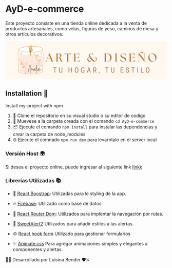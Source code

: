 
# AyD-e-commerce 

Este proyecto consiste en una tienda online dedicada a la venta de productos artesanales, como velas, figuras de yeso, caminos de mesa y otros artículos decorativos.


![Logo](/src/assets/logo.png)


## Installation 🚀

Install my-project with npm

1. 🔄 Clone el repositorio en su visual studio o su editor de codigo 
2. 📁 Muevese a la carpeta creada con el comando `cd AyD-e-commerce`
3. 📦 Ejecute el comando `npm install` para instalar las dependencias y crear la carpeta de node_modules
4. 🌐 Ejecute el comnado `npm run dev` para levarntalo en el server local


### Versión Host 🌍

Si desea el proyecto online, puede ingresar al siguiente link [linkk]()

### Librerias Utilizadas 📚

- 🎨 [React Boostrap](https://react-bootstrap.netlify.app): Utilizadas para le styling de la app. 

- 🔥 [Firebase](https://firebase.google.com/): Utilizado como base de datos.

- 🧭 [React Router Dom](https://reactouter.com/): Utilizados para implentar la navegación por rutas.

- 🎉 [SweetAlert2](sweetalert2.github.io) Utilizados para añadir estilos a las alertas.

- ⚙️ [React hook form](https://react-hook-form.com) Utilizado para gestionar formularios

- ✨ [Animate.css](https://animate.style) Para agregar animaciones simples y elegantes a componentes y alertas.


👩‍💻 Desarrollado por Luisina Bender 🛡️⚔️  





